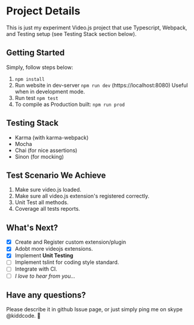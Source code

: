 # Project Details
This is just my experiment Video.js project that use Typescript, Webpack, and Testing setup (see Testing Stack section below).

## Getting Started
Simply, follow steps below:

  1. `npm install`
  2. Run website in dev-server `npm run dev` (https://localhost:8080)
    Useful when in development mode.
  3. Run test `npm test`
  4. To compile as Production built: `npm run prod`

## Testing Stack

- Karma (with karma-webpack)
- Mocha
- Chai (for nice assertions)
- Sinon (for mocking)

## Test Scenario We Achieve

1. Make sure video.js loaded.
2. Make sure all video.js extension's registered correctly.
3. Unit Test all methods.
4. Coverage all tests reports.

## What's Next?

- [x] Create and Register custom extension/plugin
- [x] Adobt more videojs extensions.
- [x] Implement **Unit Testing**
- [ ] Implement tslint for coding style standard.
- [ ] Integrate with CI.
- [ ] *I love to hear from you...*

## Have any questions?

Please describe it in github Issue page, or just simply ping me on skype @kiddcode. :rocket: